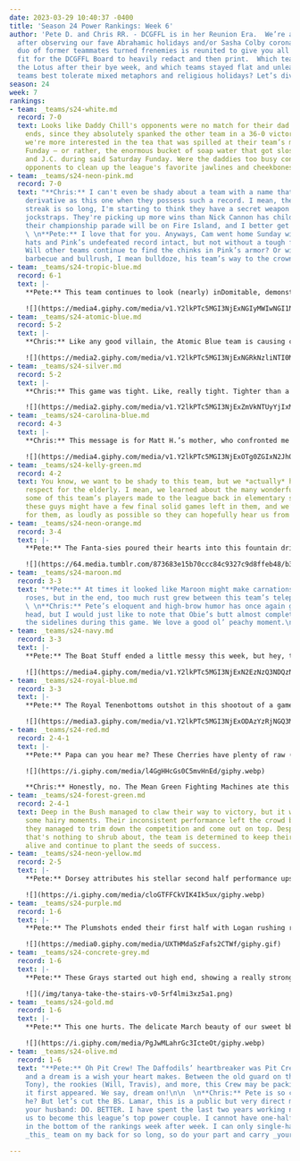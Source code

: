 ```yaml
---
date: 2023-03-29 10:40:37 -0400
title: 'Season 24 Power Rankings: Week 6'
author: 'Pete D. and Chris RR. - DCGFFL is in her Reunion Era.  We’re all back together
  after observing our fave Abrahamic holidays and/or Sasha Colby coronation, and this
  duo of former teammates turned frenemies is reunited to give you all the news that’s
  fit for the DCGFFL Board to heavily redact and then print.  Which teams rose like
  the Lotus after their bye week, and which teams stayed flat and unleavened? Which
  teams best tolerate mixed metaphors and religious holidays? Let’s dive right in. '
season: 24
week: 7
rankings:
- team: _teams/s24-white.md
  record: 7-0
  text: Looks like Daddy Chill's opponents were no match for their dad bods and tight
    ends, since they absolutely spanked the other team in a 36-0 victory. Personally,
    we're more interested in the tea that was spilled at their team’s messy Saturday
    Funday – or rather, the enormous bucket of soap water that got sloshed at Noah
    and J.C. during said Saturday Funday. Were the daddies too busy consoling their
    opponents to clean up the league's favorite jawlines and cheekbones?
- team: _teams/s24-neon-pink.md
  record: 7-0
  text: "**Chris:** I can't even be shady about a team with a name that is so poorly
    derivative as this one when they possess such a record. I mean, their winning
    streak is so long, I'm starting to think they have a secret weapon hidden in their
    jockstraps. They're picking up more wins than Nick Cannon has children. I heard
    their championship parade will be on Fire Island, and I better get the invite.\n\n
    \ \n**Pete:** I love that for you. Anyways, Cam went home Sunday with his bucket
    hats and Pink’s undefeated record intact, but not without a tough fight from Maroon.
    Will other teams continue to find the chinks in Pink’s armor? Or will their captain
    barbecue and bullrush, I mean bulldoze, his team’s way to the crown?\n\n![](https://media4.giphy.com/media/v1.Y2lkPTc5MGI3NjExY2Q4ZGZiYzdjZmIxZTFkZmRlYWExN2NkMzg3YTNkNTdmNjI4OTYzOSZlcD12MV9pbnRlcm5hbF9naWZzX2dpZklkJmN0PWc/ThdpnaS4jUW3ZlYSJ1/giphy.gif)"
- team: _teams/s24-tropic-blue.md
  record: 6-1
  text: |-
    **Pete:** This team continues to look (nearly) inDomitable, demonstrating total versatility in Ben H spreading the ball around on O (we see you Megan!), and on the flip side, its D forcefully blockading Navy in the first half. Is there anything they can’t do?

    ![](https://media4.giphy.com/media/v1.Y2lkPTc5MGI3NjExNGIyMWIwNGI1NDlhYmY2NjkwYzRkZDU4N2E3ZDNjODZhNWEwY2JjYiZlcD12MV9pbnRlcm5hbF9naWZzX2dpZklkJmN0PWc/darj2i0ydEarFSl8Nc/giphy.gif)
- team: _teams/s24-atomic-blue.md
  record: 5-2
  text: |-
    **Chris:** Like any good villain, the Atomic Blue team is causing chaos and leaving their opponents in ruins. While they may have won by a narrow margin, Andrew, Andy and Jeff managed to lead their team to an explosive victory that left their opponents feeling positively radioactive. Oh BTW, Lady Gaga called me in full method-acting mode for her upcoming role as Harley Quinn, and she wants to be your sideline cheerleader.

    ![](https://media2.giphy.com/media/v1.Y2lkPTc5MGI3NjExNGRkNzliNTI0MmVhNzdlZThlY2Y2MmY5YTdkMzEyNmUyNjYzODY4OSZlcD12MV9pbnRlcm5hbF9naWZzX2dpZklkJmN0PWc/12momKbBQqDS24/giphy.gif)
- team: _teams/s24-silver.md
  record: 5-2
  text: |-
    **Chris:** This game was tight. Like, really tight. Tighter than a pair of youth-sized cleats on a grown man. Tighter than a chastity lock at Folsom Street Fair, a latex bodysuit on RuPaul's Drag Race, a...well, you get the point. Tight-anium kept their cool and scored when it counted. The offense was compressed, but not defeated. Can I do one more 'tight' pun? Tighter than a corset on Dita Von Teese. There. Thank you for supporting my disgusting addiction.

    ![](https://media2.giphy.com/media/v1.Y2lkPTc5MGI3NjExZmVkNTUyYjIxMWI1MTY1MTg5YzZkZTc5YWFkMmIzZmI2Mjc2NjQwNCZlcD12MV9pbnRlcm5hbF9naWZzX2dpZklkJmN0PWc/l4FGwHLRGelCMfz5S/giphy.gif)
- team: _teams/s24-carolina-blue.md
  record: 4-3
  text: |-
    **Chris:** This message is for Matt H.’s mother, who confronted me on the sidelines over my previous power rankings and said she was disappointed that I called her son’s team overrated. If you are not Matt H.’s mother, keep scrolling. Look, Shari, you and I would clearly make great friends, why does Matt’s extremely mid team have to get in the way of that? I can be the son you always wanted. Sure, Matt got the MVP title, and that will literally never happen for me, but I can offer you bottomless sideline mimosas, fun chants and shameless twerking lessons!

    ![](https://media4.giphy.com/media/v1.Y2lkPTc5MGI3NjExOTg0ZGIxN2JhOTAwZmU1MDNhZWY0NjM5NzI0YWEzYWU0OGU5NGZiYyZlcD12MV9pbnRlcm5hbF9naWZzX2dpZklkJmN0PWc/8BkMgHay3rTAWaq5ms/giphy.gif)
- team: _teams/s24-kelly-green.md
  record: 4-2
  text: You know, we want to be shady to this team, but we *actually* have a lot of
    respect for the elderly. I mean, we learned about the many wonderful contributions
    some of this team’s players made to the league back in elementary school! We think
    these guys might have a few final solid games left in them, and we’ll be rooting
    for them, as loudly as possible so they can hopefully hear us from the sidelines.
- team: _teams/s24-neon-orange.md
  record: 3-4
  text: |-
    **Pete:** The Fanta-sies poured their hearts into this fountain drink internecine war, but some late great plays by Mellow Yellow proved too potent, and Ben’s last Hail Mary passes just couldn’t connect. On the brighter side, their QB’s shirtless displays during stretching, warmups, and postgame kept all our daddy fanta-sies alive.

    ![](https://64.media.tumblr.com/873683e15b70ccc84c9327c9d8ffeb48/b34783df01105e53-39/s540x810/82dd6c42a7edc42fa2003826c4ad245d96ea1722.gif)
- team: _teams/s24-maroon.md
  record: 3-3
  text: "**Pete:** At times it looked like Maroon might make carnations out of Pink’s
    roses, but in the end, too much rust grew between this team’s telephones.\n\n
    \ \n**Chris:** Pete’s eloquent and high-brow humor has once again gone above my
    head, but I would just like to note that Obie’s butt almost completely flashed
    the sidelines during this game. We love a good ol’ peachy moment.\n\n![](https://media4.giphy.com/media/v1.Y2lkPTc5MGI3NjExOTM0MDZhYjg0ZDQzY2ViN2IyYTUyZjgzNzY1YTYxZTVjOGUwZjBiZCZlcD12MV9pbnRlcm5hbF9naWZzX2dpZklkJmN0PWc/l41lJ8slYpThW8y40/giphy.gif)"
- team: _teams/s24-navy.md
  record: 3-3
  text: |-
    **Pete:** The Boat Stuff ended a little messy this week, but hey, that’s to be expected after a tussle with the relentless and punishing Dom Trops. Still, it warmed our icy hearts to see husband-wife duo Matt and Sam connecting on passes – true love and Traditional Marriage™ are alive and well, kids!

    ![](https://media4.giphy.com/media/v1.Y2lkPTc5MGI3NjExN2EzNzQ3NDQzNzBlZTEwNzUwYmZhZjkwYjc4MGYzODhiMTJkY2EyZSZlcD12MV9pbnRlcm5hbF9naWZzX2dpZklkJmN0PWc/fCUCbWXe9JONVsJSUd/giphy.gif)
- team: _teams/s24-royal-blue.md
  record: 3-3
  text: |-
    **Pete:** The Royal Tenenbottoms outshot in this shootout of a game, with Papa Wagner finding targets in his Tenenbottoms Michael, Smiffy, and Evan. Teaching Logan Roy and us all that you can, in fact, win just by saying the highest number.

    ![](https://media3.giphy.com/media/v1.Y2lkPTc5MGI3NjExODAzYzRjNGQ3MDE4NDY0YzYwYTA1NmMxNTEyNjk3ZjQ3YmJlZDlhMSZjdD1n/KHpGXUSTzlUCDXWmFL/giphy.gif)
- team: _teams/s24-red.md
  record: 2-4-1
  text: |-
    **Pete:** Papa can you hear me? These Cherries have plenty of raw (sorry) talent, but it just isn’t bursting through (oops) into W’s.

    ![](https://i.giphy.com/media/l4GgHHcGs0C5mvHnEd/giphy.webp)

    **Chris:** Honestly, no. The Mean Green Fighting Machines ate this team up in a less-than epic showdown, and it happened to be the same moment when my iced coffee ran out. Y’all know I don’t like that, and y’all it’s your fault. Next time, bring Dunkin’ and I’ll lift you up two spots in the rankings. We love a rig!
- team: _teams/s24-forest-green.md
  record: 2-4-1
  text: Deep in the Bush managed to claw their way to victory, but it wasn't without
    some hairy moments. Their inconsistent performance left the crowd bushed, but
    they managed to trim down the competition and come out on top. Despite a record
    that's nothing to shrub about, the team is determined to keep their playoff hopes
    alive and continue to plant the seeds of success.
- team: _teams/s24-neon-yellow.md
  record: 2-5
  text: |-
    **Pete:** Dorsey attributes his stellar second half performance upsetting the Fanta-sies to “blacking out” and finding the zone. According to sage elder Vincent’s sideline musings, it’s that “more men need to be built on Waffle House.” Well whatever’s in your Mellow Yellow, keep drinking it, because with the talent spread around this team’s receivers and rush, a rise in the rankings could be nigh.

    ![](https://i.giphy.com/media/cloGTFFCkVIK4Ik5ux/giphy.webp)
- team: _teams/s24-purple.md
  record: 1-6
  text: |-
    **Pete:** The Plumshots ended their first half with Logan rushing right into Harry’s plum rather than the opposing team. Perhaps emblematic of a game where defense seemed to still be in its bye week.

    ![](https://media0.giphy.com/media/UXTHMdaSzFafs2CTWf/giphy.gif)
- team: _teams/s24-concrete-grey.md
  record: 1-6
  text: |-
    **Pete:** These Grays started out high end, showing a really strong D, with a try INT by Linda and a relentless rush by Tom + Bradley. But while their O came out guns blazing in the first half, in Act 2 they slipped, hit their head unceremoniously on the rail, and sank to the depths of a Royal Blue sea.

    ![](/img/tanya-take-the-stairs-v0-5rf4lmi3xz5a1.png)
- team: _teams/s24-gold.md
  record: 1-6
  text: |-
    **Pete:** This one hurts. The delicate March beauty of our sweet bb Daffodils seemed to wither in the hot April sun, going 0-2 for the day. But they bore it all with characteristic grace and sportsmanship, and for that, they are and will always be All Stars.

    ![](https://i.giphy.com/media/PgJwMLahrGc3IcteOt/giphy.webp)
- team: _teams/s24-olive.md
  record: 1-6
  text: "**Pete:** Oh Pit Crew! The Daffodils’ heartbreaker was Pit Crew’s dream maker,
    and a dream is a wish your heart makes. Between the old guard on this team (Joe,
    Tony), the rookies (Will, Travis), and more, this Crew may be packing more than
    it first appeared. We say, dream on!\n\n  \n**Chris:** Pete is so cute, isn’t
    he? But let’s cut the BS. Lamar, this is a public but very direct message from
    your husband: DO. BETTER. I have spent the last two years working non-stop for
    us to become this league’s top power couple. I cannot have one-half of this relationship
    in the bottom of the rankings week after week. I can only single-handedly carry
    _this_ team on my back for so long, so do your part and carry _your_ team on yours.\n\n![](https://media1.giphy.com/media/v1.Y2lkPTc5MGI3NjExZWFmZGI5ZjAzMzdhMzRiMGUwMmM2YjlkNmYxYjI1MGJiNmRmZTA0ZSZlcD12MV9pbnRlcm5hbF9naWZzX2dpZklkJmN0PWc/QajnsRHmCKqjWjr37z/giphy.gif)"

---
```


